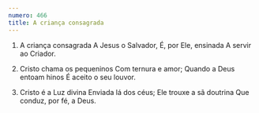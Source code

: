 ```yaml
---
numero: 466
title: A criança consagrada
---
```

1. A criança consagrada
A Jesus o Salvador,
É, por Ele, ensinada
A servir ao Criador.

2. Cristo chama os pequeninos
Com ternura e amor;
Quando a Deus entoam hinos
É aceito o seu louvor.

3. Cristo é a Luz divina
Enviada lá dos céus;
Ele trouxe a sã doutrina
Que conduz, por fé, a Deus.
